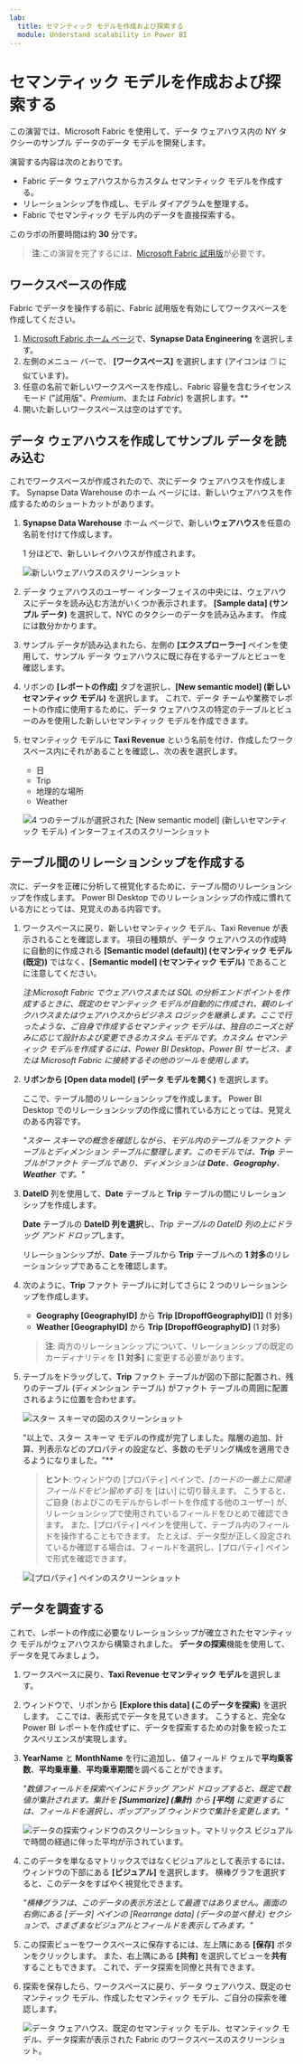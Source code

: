 ```yaml
---
lab:
  title: セマンティック モデルを作成および探索する
  module: Understand scalability in Power BI
---
```


# セマンティック モデルを作成および探索する

この演習では、Microsoft Fabric を使用して、データ ウェアハウス内の NY タクシーのサンプル データのデータ モデルを開発します。

演習する内容は次のとおりです。

- Fabric データ ウェアハウスからカスタム セマンティック モデルを作成する。
- リレーションシップを作成し、モデル ダイアグラムを整理する。
- Fabric でセマンティック モデル内のデータを直接探索する。

このラボの所要時間は約 **30** 分です。

> **注**:この演習を完了するには、[Microsoft Fabric 試用版](https://learn.microsoft.com/fabric/get-started/fabric-trial)が必要です。

## ワークスペースの作成

Fabric でデータを操作する前に、Fabric 試用版を有効にしてワークスペースを作成してください。

1. [Microsoft Fabric ホーム ページ](https://app.fabric.microsoft.com)で、**Synapse Data Engineering** を選択します。
1. 左側のメニュー バーで、 **[ワークスペース]** を選択します (アイコンは &#128455; に似ています)。
1. 任意の名前で新しいワークスペースを作成し、Fabric 容量を含むライセンス モード ("試用版"、*Premium*、または *Fabric*) を選択します。**
1. 開いた新しいワークスペースは空のはずです。

## データ ウェアハウスを作成してサンプル データを読み込む

これでワークスペースが作成されたので、次にデータ ウェアハウスを作成します。 Synapse Data Warehouse のホーム ページには、新しいウェアハウスを作成するためのショートカットがあります。

1. **Synapse Data Warehouse** ホーム ページで、新しい**ウェアハウス**を任意の名前を付けて作成します。

    1 分ほどで、新しいレイクハウスが作成されます。
    
    ![新しいウェアハウスのスクリーンショット](./Images/new-data-warehouse2.png)

1. データ ウェアハウスのユーザー インターフェイスの中央には、ウェアハウスにデータを読み込む方法がいくつか表示されます。 **[Sample data] (サンプル データ)** を選択して、NYC のタクシーのデータを読み込みます。 作成には数分かかります。

1. サンプル データが読み込まれたら、左側の **[エクスプローラー]** ペインを使用して、サンプル データ ウェアハウスに既に存在するテーブルとビューを確認します。

1. リボンの **[レポートの作成]** タブを選択し、**[New semantic model] (新しいセマンティック モデル)** を選択します。 これで、データ チームや業務でレポートの作成に使用するために、データ ウェアハウスの特定のテーブルとビューのみを使用した新しいセマンティック モデルを作成できます。

1. セマンティック モデルに **Taxi Revenue** という名前を付け、作成したワークスペース内にそれがあることを確認し、次の表を選択します。
   - 日
   - Trip
   - 地理的な場所
   - Weather
     
   ![4 つのテーブルが選択された [New semantic model] (新しいセマンティック モデル) インターフェイスのスクリーンショット](./Images/new-semantic-model.png)
     
## テーブル間のリレーションシップを作成する

次に、データを正確に分析して視覚化するために、テーブル間のリレーションシップを作成します。 Power BI Desktop でのリレーションシップの作成に慣れている方にとっては、見覚えのある内容です。

1. ワークスペースに戻り、新しいセマンティック モデル、Taxi Revenue が表示されることを確認します。 項目の種類が、データ ウェアハウスの作成時に自動的に作成される **[Semantic model (default)] (セマンティック モデル (既定))** ではなく、**[Semantic model] (セマンティック モデル)** であることに注意してください。

     *注:Microsoft Fabric でウェアハウスまたは SQL の分析エンドポイントを作成するときに、既定のセマンティック モデルが自動的に作成され、親のレイクハウスまたはウェアハウスからビジネス ロジックを継承します。ここで行ったような、ご自身で作成するセマンティック モデルは、独自のニーズと好みに応じて設計および変更できるカスタム モデルです。カスタム セマンティック モデルを作成するには、Power BI Desktop、Power BI サービス、または Microsoft Fabric に接続するその他のツールを使用します。*

1. **リボンから [Open data model] (データ モデルを開く)** を選択します。

    ここで、テーブル間のリレーションシップを作成します。 Power BI Desktop でのリレーションシップの作成に慣れている方にとっては、見覚えのある内容です。

    *"スター スキーマの概念を確認しながら、モデル内のテーブルをファクト テーブルとディメンション テーブルに整理します。このモデルでは、**Trip** テーブルがファクト テーブルであり、ディメンションは **Date**、**Geography**、**Weather** です。"*

1. **DateID** 列を使用して、**Date** テーブルと **Trip** テーブルの間にリレーションシップを作成します。

    **Date** テーブルの **DateID 列を選択**し、*Trip テーブルの DateID 列の上にドラッグ アンド ドロップ*します。

    リレーションシップが、**Date** テーブルから **Trip** テーブルへの **1 対多**のリレーションシップであることを確認します。

1. 次のように、**Trip** ファクト テーブルに対してさらに 2 つのリレーションシップを作成します。

   - **Geography [GeographyID]** から **Trip [DropoffGeographyID]]** (1 対多)
   - **Weather [GeographyID]** から **Trip [DropoffGeographyID]** (1 対多)

    > **注**: 両方のリレーションシップについて、リレーションシップの既定のカーディナリティを **[1 対多]** に変更する必要があります。

1. テーブルをドラッグして、**Trip** ファクト テーブルが図の下部に配置され、残りのテーブル (ディメンション テーブル) がファクト テーブルの周囲に配置されるように位置を合わせます。

    ![スター スキーマの図のスクリーンショット](./Images/star-schema-diagram.png)

    "以上で、スター スキーマ モデルの作成が完了しました。階層の追加、計算、列表示などのプロパティの設定など、多数のモデリング構成を適用できるようになりました。"**

    > **ヒント**: ウィンドウの [プロパティ] ペインで、*[カードの一番上に関連フィールドをピン留めする]* を [はい] に切り替えます。 こうすると、ご自身 (およびこのモデルからレポートを作成する他のユーザー) が、リレーションシップで使用されているフィールドをひとめで確認できます。 また、[プロパティ] ペインを使用して、テーブル内のフィールドを操作することもできます。 たとえば、データ型が正しく設定されているか確認する場合は、フィールドを選択し、[プロパティ] ペインで形式を確認できます。

     ![[プロパティ] ペインのスクリーンショット](./Images/properties-pane.png)

## データを調査する

これで、レポートの作成に必要なリレーションシップが確立されたセマンティック モデルがウェアハウスから構築されました。 **データの探索**機能を使用して、データを見てみましょう。

1. ワークスペースに戻り、**Taxi Revenue セマンティック モデル**を選択します。

1. ウィンドウで、リボンから **[Explore this data] (このデータを探索)** を選択します。 ここでは、表形式でデータを見ていきます。 こうすると、完全な Power BI レポートを作成せずに、データを探索するための対象を絞ったエクスペリエンスが実現します。

1. **YearName** と **MonthName** を行に追加し、値フィールド ウェルで**平均乗客数**、**平均乗車量**、**平均乗車期間**を調べることができます。

    *"数値フィールドを探索ペインにドラッグ アンド ドロップすると、既定で数値が集計されます。集計を **[Summarize] (集計)** から **[平均]** に変更するには、フィールドを選択し、ポップアップ ウィンドウで集計を変更します。"*

    ![データの探索ウィンドウのスクリーンショット。マトリックス ビジュアルで時間の経過に伴った平均が示されています。](./Images/explore-data-fabric.png)

1. このデータを単なるマトリックスではなくビジュアルとして表示するには、ウィンドウの下部にある **[ビジュアル]** を選択します。 横棒グラフを選択すると、このデータをすばやく視覚化できます。

   *"横棒グラフは、このデータの表示方法として最適ではありません。画面の右側にある [データ] ペインの [Rearrange data] (データの並べ替え) セクションで、さまざまなビジュアルとフィールドを表示してみます。"*

1. この探索ビューをワークスペースに保存するには、左上隅にある **[保存]** ボタンをクリックします。 また、右上隅にある **[共有]** を選択してビューを**共有**することもできます。 これで、データ探索を同僚と共有できます。

1. 探索を保存したら、ワークスペースに戻り、データ ウェアハウス、既定のセマンティック モデル、作成したセマンティック モデル、ご自分の探索を確認します。

    ![データ ウェアハウス、既定のセマンティック モデル、セマンティック モデル、データ探索が表示された Fabric のワークスペースのスクリーンショット。](./Images/semantic-model-workspace.png)
